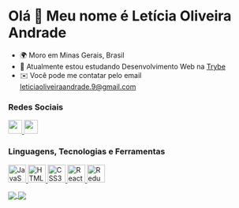 Olá 👋 Meu nome é Letícia Oliveira Andrade
=========================================

* 🌍  Moro em Minas Gerais, Brasil
* 🧠  Atualmente estou estudando Desenvolvimento Web na [Trybe](https://www.betrybe.com/)
* ✉️  Você pode me contatar pelo email [leticiaoliveiraandrade.9@gmail.com](mailto:leticiaoliveiraandrade.9@gmail.com)


### Redes Sociais

<p align="left"> 
  <a href="https://www.github.com/leticia-238" target="_blank" rel="noreferrer">
    <img src="https://raw.githubusercontent.com/danielcranney/readme-generator/main/public/icons/socials/github.svg" width="28" height="28"/>
  </a>
  <a href="https://www.linkedin.com/in/leticiaoliveiraandrade" target="_blank" rel="noreferrer">
  <img src="https://raw.githubusercontent.com/danielcranney/readme-generator/main/public/icons/socials/linkedin.svg" width="28" height="28" />
  </a>
</p>


### Linguagens, Tecnologias e Ferramentas 

<p align="left">
  <a href="https://developer.mozilla.org/en-US/docs/Web/JavaScript" target="_blank" rel="noreferrer">
    <img src="https://raw.githubusercontent.com/danielcranney/readme-generator/main/public/icons/skills/javascript-colored.svg" width="36" height="36" alt="JavaScript" />
  </a>
  <a href="https://developer.mozilla.org/en-US/docs/Glossary/HTML5" target="_blank" rel="noreferrer">
    <img src="https://raw.githubusercontent.com/danielcranney/readme-generator/main/public/icons/skills/html5-colored.svg" width="36" height="36" alt="HTML5" />
  </a>
  <a href="https://www.w3.org/TR/CSS/#css" target="_blank" rel="noreferrer">
    <img src="https://raw.githubusercontent.com/danielcranney/readme-generator/main/public/icons/skills/css3-colored.svg" width="36" height="36" alt="CSS3" />
  </a>
  <a href="https://reactjs.org/" target="_blank" rel="noreferrer">
    <img src="https://raw.githubusercontent.com/danielcranney/readme-generator/main/public/icons/skills/react-colored.svg" width="36" height="36" alt="React" />
  </a>
  <a href="https://redux.js.org/" target="_blank" rel="noreferrer">
  <img src="https://raw.githubusercontent.com/danielcranney/readme-generator/main/public/icons/skills/redux-colored.svg" width="36" height="36" alt="Redux" />
  </a>
</p>

<div>
<!--Stats Card-->
<a href="https://github.com/anuraghazra/github-readme-stats">
  <img align="center" src="https://github-readme-stats.vercel.app/api?username=leticia-238&count_private=true&show_icons=true&title_color=990073&text_color=efccff&icon_color=e600ac&hide_border=true&bg_color=30,d2707e,cb60d2&hide=issues,contribs" />
</a>
<!--Linguagens mais usadas-->
<a href="https://github.com/anuraghazra/convoychat">
  <img align="center" src="https://github-readme-stats.vercel.app/api/top-langs/?username=leticia-238&layout=compact&title_color=990073&text_color=efccff&hide_border=true&bg_color=40,d2707e,cb60d2" />
</a>
</div>

